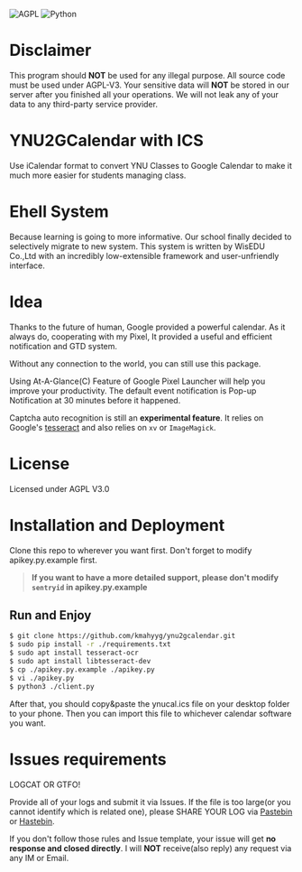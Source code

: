 ![AGPL](https://img.shields.io/github/license/kmahyyg/YNU2GCalendar.svg)
![Python](https://img.shields.io/badge/Python-3.5%2B-blue.svg)

# Disclaimer

This program should **NOT** be used for any illegal purpose. All source code must be used under AGPL-V3.
Your sensitive data will **NOT** be stored in our server after you finished all your operations.
We will not leak any of your data to any third-party service provider.


# YNU2GCalendar with ICS

Use iCalendar format to convert YNU Classes to Google Calendar to make it much more easier for students managing class.

# Ehell System

Because learning is going to more informative. Our school finally decided to selectively migrate to new system.
This system is written by WisEDU Co.,Ltd with an incredibly low-extensible framework and user-unfriendly interface.

# Idea

Thanks to the future of human, Google provided a powerful calendar.
As it always do, cooperating with my Pixel, It provided a useful and efficient notification and GTD system.

Without any connection to the world, you can still use this package.

Using At-A-Glance(C) Feature of Google Pixel Launcher will help you improve your productivity.
The default event notification is Pop-up Notification at 30 minutes before it happened.

Captcha auto recognition is still an **experimental feature**. It relies on Google's [tesseract](https://github.com/tesseract-ocr/tesseract/wiki)
and also relies on ```xv``` or ```ImageMagick```.

# License

Licensed under AGPL V3.0

# Installation and Deployment

Clone this repo to wherever you want first.
Don't forget to modify apikey.py.example first.

> **If you want to have a more detailed support, please don't modify ```sentryid``` in apikey.py.example**

## Run and Enjoy

```bash
$ git clone https://github.com/kmahyyg/ynu2gcalendar.git
$ sudo pip install -r ./requirements.txt
$ sudo apt install tesseract-ocr
$ sudo apt install libtesseract-dev
$ cp ./apikey.py.example ./apikey.py
$ vi ./apikey.py
$ python3 ./client.py
```

After that, you should copy&paste the ynucal.ics file on your desktop folder to your phone.
Then you can import this file to whichever calendar software you want.

# Issues requirements

LOGCAT OR GTFO!

Provide all of your logs and submit it via Issues. If the file is too large(or you cannot identify which is related one),
please SHARE YOUR LOG via [Pastebin](http://pastebin.ubuntu.com) or [Hastebin](http://hastebin.com).
 
If you don't follow those rules and Issue template, your issue will get **no response and closed directly**.
I will **NOT** receive(also reply) any request via any IM or Email.
